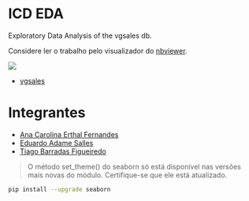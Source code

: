 # ICD EDA
Exploratory Data Analysis of the vgsales db.

Considere ler o trabalho pelo visualizador do [nbviewer](https://nbviewer.jupyter.org/github/adamesalles/icd-eda/blob/main/Trabalho%20Final.ipynb).

![](https://img.shields.io/github/contributors/adamesalles/icd-eda?style=for-the-badge)

 - [vgsales](https://www.kaggle.com/kedokedokedo/vgsales)

# Integrantes

 - [Ana Carolina Erthal Fernandes](https://github.com/anacarolerthal)
 - [Eduardo Adame Salles](https://github.com/adamesalles)
 - [Tiago Barradas Figueiredo](https://github.com/barrafas)
 

> O método set_theme() do seaborn só está disponível nas versões mais novas do módulo. Certifique-se que ele está atualizado.

```bash
pip install --upgrade seaborn
```
